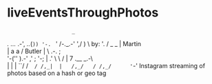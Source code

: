 liveEventsThroughPhotos
=======================
                         _
 _._ _..._ .-',     _.._(`))
'-. `     '  /-._.-'    ',/
   )         \    by:     '.
  / _    _    | Martin      \
 |  a    a    /  Butler      |
 \   .-.                     ;  
  '-('' ).-'       ,'       ;
     '-;           |      .'
        \           \    /
        | 7  .__  _.-\   \
        | |  |  ``/  /`  /
       /,_|  |   /,_/   /
          /,_/      '`-'
Instagram streaming of photos based on a hash or geo tag


